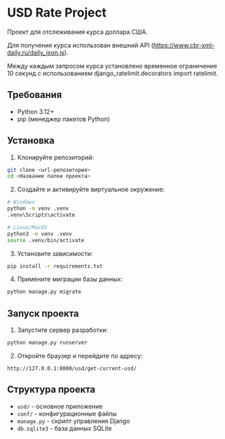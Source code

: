 # USD Rate Project

Проект для отслеживания курса доллара США. 

Для получения курса использован внешний API (https://www.cbr-xml-daily.ru/daily_json.js). 

Между каждым запросом курса установлено временное ограничение 10 секунд с использованием django_ratelimit.decorators import ratelimit.

## Требования

- Python 3.12+
- pip (менеджер пакетов Python)

## Установка

1. Клонируйте репозиторий:
```bash
git clone <url-репозитория>
cd <Название папки проекта>
```

2. Создайте и активируйте виртуальное окружение:
```bash
# Windows
python -m venv .venv
.venv\Scripts\activate

# Linux/MacOS
python3 -m venv .venv
source .venv/bin/activate
```

3. Установите зависимости:
```bash
pip install -r requirements.txt
```

4. Примените миграции базы данных:
```bash
python manage.py migrate
```

## Запуск проекта

1. Запустите сервер разработки:
```bash
python manage.py runserver
```

2. Откройте браузер и перейдите по адресу:
```
http://127.0.0.1:8000/usd/get-current-usd/
```

## Структура проекта

- `usd/` - основное приложение
- `conf/` - конфигурационные файлы
- `manage.py` - скрипт управления Django
- `db.sqlite3` - база данных SQLite
